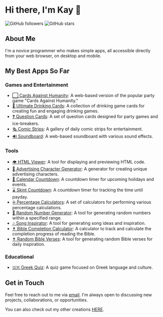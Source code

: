 # Hi there, I'm Kay 👋

![GitHub followers](https://img.shields.io/github/followers/kay-who-codes?style=social) 
![GitHub stars](https://img.shields.io/github/stars/kay-who-codes?style=social)

## About Me

I'm a novice programmer who makes simple apps, all accessible directly from your web browser, on desktop and mobile.

## My Best Apps So Far

### Games and Entertainment
- [⬜ Cards Against Humanity](https://kay-who-codes.github.io/Cards-Against-Humanity/): A web-based version of the popular party game "Cards Against Humanity."
- [🍻 Ultimate Drinking Cards](https://kay-who-codes.github.io/Ultimate-Drinking-Cards): A collection of drinking game cards for creating fun and engaging drinking games.
- [❓ Question Cards](https://kay-who-codes.github.io/Question-Cards/): A set of question cards designed for party games and ice-breakers.
- [🗞️ Comic Strips](https://kay-who-codes.github.io/Daily-Comic-Strips/): A gallery of daily comic strips for entertainment.
- [🔊 Soundboard](https://kay-who-codes.github.io/Soundboard/): A web-based soundboard with various sound effects.

### Tools
- [👁️ HTML Viewer](https://kay-who-codes.github.io/HTML-Displayer/): A tool for displaying and previewing HTML code.
- [👤 Advertising Character Generator](https://kay-who-codes.github.io/Advertising-Character-Generator/): A generator for creating unique advertising characters.
- [📅 Calendar Countdown](https://kay-who-codes.github.io/Calendar-Holiday-Countdown/): A countdown timer for upcoming holidays and events.
- [⌛ Skint Countdown](https://kay-who-codes.github.io/Skint-Countdown/): A countdown timer for tracking the time until payday.
- [➗ Percentage Calculators](https://kay-who-codes.github.io/Percentage-Calculators/): A set of calculators for performing various percentage calculations.
- [🔢 Random Number Generator](https://kay-who-codes.github.io/Random-Numbers/): A tool for generating random numbers within a specified range.
- [🎶 Song Inspirator](https://kay-who-codes.github.io/Song-Inspirator/): A tool for generating song ideas and inspiration.
- [✝️ Bible Completion Calculator](https://kay-who-codes.github.io/Bible-Completion-Calculator/): A calculator to track and calculate the completion progress of reading the Bible.
- [✝️ Random Bible Verses](https://kay-who-codes.github.io/Random-Bible-Verse/): A tool for generating random Bible verses for daily inspiration.

### Educational
- [🇬🇷 Greek Quiz](https://kay-who-codes.github.io/Greek-Quiz/): A quiz game focused on Greek language and culture.

## Get in Touch

Feel free to reach out to me via [email](mailto:kaywhocreates@gmail.com). 
I'm always open to discussing new projects, collaborations, or opportunities.

You can also check out my other creations [HERE](https://www.linktr.ee/kaywhocreate).
